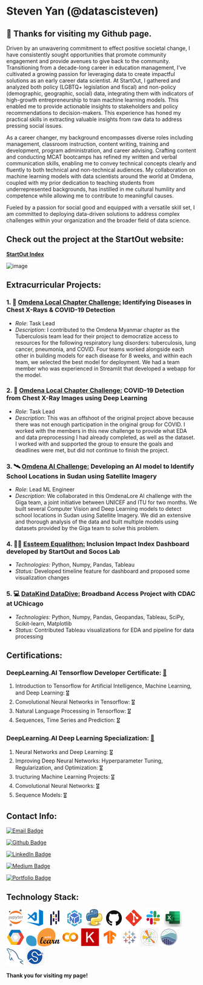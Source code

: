 # Steven Yan (@datascisteven) 

## 👋 **Thanks for visiting my Github page.**

Driven by an unwavering commitment to effect positive societal change, I have consistently sought opportunities that promote community engagement and provide avenues to give back to the community. Transitioning from a decade-long career in education management, I've cultivated a growing passion for leveraging data to create impactful solutions as an early career data scientist. At StartOut, I gathered and analyzed both policy (LGBTQ+ legislation and fiscal) and non-policy (demographic, geographic, social) data, integrating them with indicators of high-growth entrepreneurship to train machine learning models. This enabled me to provide actionable insights to stakeholders and policy recommendations to decision-makers. This experience has honed my practical skills in extracting valuable insights from raw data to address pressing social issues.

As a career changer, my background encompasses diverse roles including management, classroom instruction, content writing, training and development, program administration, and career advising. Crafting content and conducting MCAT bootcamps has refined my written and verbal communication skills, enabling me to convey technical concepts clearly and fluently to both technical and non-technical audiences. My collaboration on machine learning models with data scientists around the world at Omdena, coupled with my prior dedication to teaching students from underrepresented backgrounds, has instilled in me cultural humility and competence while allowing me to contribute to meaningful causes.

Fueled by a passion for social good and equipped with a versatile skill set, I am committed to deploying data-driven solutions to address complex challenges within your organization and the broader field of data science.


## **Check out the project at the StartOut website:**

[**StartOut Index**](https://www.startout.org/index)

![image](https://github.com/datascisteven/datascisteven/assets/591592/b9c0f738-f453-4515-ae28-5498f6caeb4b)


## **Extracurricular Projects:**

### 1.  🦠 [**Omdena Local Chapter Challenge:**](https://github.com/OmdenaAI/myanmar-chapter-chest-x-rays) Identifying Diseases in Chest X-Rays & COVID-19 Detection
   	
- _Role_:  Task Lead
- _Description_:  I contributed to the Omdena Myanmar chapter as the Tuberculosis team lead for their project to democratize access to resources for the following respiratory lung disorders: tuberculosis, lung cancer, pneumonia, and COVID. Four teams worked alongside each other in building models for each disease for 8 weeks, and within each team, we selected the best model for deployment. We had a team member who was experienced in Streamlit that developed a webapp for the model.

### 2.  🦠 [**Omdena Local Chapter Challenge:**]() COVID-19 Detection from Chest X-Ray Images using Deep Learning

- _Role_:  Task Lead
- _Description_:  This was an offshoot of the original project above because there was not enough participation in the original group for COVID.  I worked with the members in this new challenge to provide what EDA and data preprocessing I had already completed, as well as the dataset.  I worked with and supported the group to ensure the goals and deadlines were met, but did not continue to finish the project.
 
### 3.  🛰️ [**Omdena AI Challenge:**]() Developing an AI model to Identify School Locations in Sudan using Satellite Imagery
 
- _Role_:  Lead ML Engineer
- _Description_: We collaborated in this OmdenaLore AI challenge with the Giga team, a joint initiative between UNICEF and ITU for two months. We built several Computer Vision and Deep Learning models to 	detect school locations in Sudan using Satellite Imagery. We did an extensive and thorough analysis of the data and built multiple models using datasets provided by the Giga team to solve this problem.

### 4.  🏳️‍🌈 [**Essteem Equalithon:**](https://bit.ly/StartOut-Dashboard) Inclusion Impact Index Dashboard developed by StartOut and Socos Lab

- _Technologies:_  Python, Numpy, Pandas, Tableau
- _Status:_  Developed timeline feature for dashboard and proposed some visualization changes

### 5.  💻 [**DataKind DataDive:**](https://bit.ly/DataKind-CDAC) Broadband Access Project with CDAC at UChicago

- _Technologies:_   Python, Numpy, Pandas, Geopandas, Tableau, SciPy, Scikit-learn, Matplotlib
- _Status:_  Contributed Tableau visualizations for EDA and pipeline for data processing


## **Certifications:**

### DeepLearning.AI Tensorflow Developer Certificate:  [🥇](https://www.coursera.org/account/accomplishments/specialization/certificate/LLBKMZAKDCJ2)

1. Introduction to Tensorflow for Artificial Intelligence, Machine Learning, and Deep Learning: [🎖️](https://www.coursera.org/account/accomplishments/certificate/4RG3A5N86YG6)
2. Convolutional Neural Networks in Tensorflow: [🎖️](https://www.coursera.org/account/accomplishments/certificate/GSERKCRKLS9P)
3. Natural Language Processing in Tensorflow: [🎖️](https://www.coursera.org/account/accomplishments/certificate/63M7EDZTYE6J)
4. Sequences, Time Series and Prediction: [🎖️](https://www.coursera.org/account/accomplishments/certificate/84ZAQKM982PQ)

### DeepLearning.AI Deep Learning Specialization:  [🥇]()

1.  Neural Networks and Deep Learning: [🎖️](https://www.coursera.org/account/accomplishments/certificate/4PJL2G3CPHGY)
2.  Improving Deep Neural Networks: Hyperparameter Tuning, Regularization, and Optimization: [🎖️](https://www.coursera.org/account/accomplishments/certificate/TVJ8R4XDLGUC)
3.  tructuring Machine Learning Projects: [🎖️](https://www.coursera.org/account/accomplishments/certificate/4VJGVU7SB4PN)
4.  Convolutional Neural Networks: [🎖️](https://www.coursera.org/account/accomplishments/certificate/PDH29KCJ38LS)
5.  Sequence Models: [🎖️]()

## **Contact Info:**

[![Email Badge](https://img.shields.io/static/v1?label=Email&message=datascisteven@gmail.com&color=8b0000&style=for-the-badge&logo=GMail&logoColor=white&logoWidth=30)](mailto:datascisteven@gmail.com)

[![Github Badge](https://img.shields.io/static/v1?label=GitHub&message=@datascisteven&color=9966CC&style=for-the-badge&logo=GitHub&logoWidth=30)](https://bit.ly/stevens_github)

[![LinkedIn Badge](https://img.shields.io/static/v1?label=LinkedIn&message=@datascisteven&color=0A66C2&style=for-the-badge&logo=LinkedIn&logoWidth=30)](https://bit.ly/stevens_linkedin)

[![Medium Badge](https://img.shields.io/static/v1?label=Medium&message=@datascisteven&color=003366&style=for-the-badge&logo=Medium&logoWidth=30)](https://bit.ly/stevens_medium)

[![Portfolio Badge](https://img.shields.io/static/v1?label=Website&message=datascisteven.github.io&color=FF6600&style=for-the-badge&logo=GoogleChrome&logoColor=white&logoWidth=30)](https://bit.ly/stevens_portfolio)


## **Technology Stack:**
                    
<img src='skills/jupyter48.png'> <img src='skills/vscode48.png'> <img src='skills/pandas48.png'> <img src='skills/numpy48.png'> <img src='skills/python48.png'> <img src='skills/github48.png'> <img src='skills/git48.png'> <img src='skills/slack48.png'> <img src='skills/excel48.png'> <img src='skills/gcp48.png'> 
<img src='skills/scikit-learn48.png'> <img src='skills/colab48.png'> <img src='skills/keras48.png'> <img src='skills/tensorflow48.png'> <img src='skills/tableau48.png'> <img src='skills/matplotlib48.png'> <img src='skills/seaborn48.png'> <img src='skills/mysql48.png'> <img src='skills/scipy48.png'>


**Thank you for visiting my page!**

